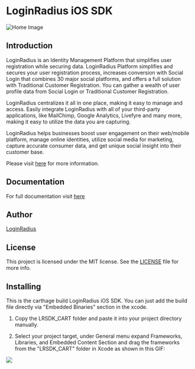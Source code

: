# LoginRadius iOS SDK
![Home Image](http://docs.lrcontent.com/resources/github/banner-1544x500.png)

## Introduction ##
LoginRadius is an Identity Management Platform that simplifies user registration while securing data. LoginRadius Platform simplifies and secures your user registration process, increases conversion with Social Login that combines 30 major social platforms, and offers a full solution with Traditional Customer Registration. You can gather a wealth of user profile data from Social Login or Traditional Customer Registration.

LoginRadius centralizes it all in one place, making it easy to manage and access. Easily integrate LoginRadius with all of your third-party applications, like MailChimp, Google Analytics, Livefyre and many more, making it easy to utilize the data you are capturing.

LoginRadius helps businesses boost user engagement on their web/mobile platform, manage online identities, utilize social media for marketing, capture accurate consumer data, and get unique social insight into their customer base.

Please visit [here](http://www.loginradius.com/) for more information.

## Documentation
For full documentation visit [here](https://docs.loginradius.com/api/v2/mobile-libraries/ios-library)

## Author

[LoginRadius](https://www.loginradius.com/)

## License

This project is licensed under the MIT license. See the [LICENSE](LICENSE) file for more info.

## Installing

This is the carthage build LoginRadius iOS SDK. You can just add the build file directly via "Embedded Binaries" section in the xcode.

1. Copy the LRSDK_CART folder and paste it into your project directory manually.

2. Select your project target, under General menu expand Frameworks, Libraries, and Embedded Content Section and drag the frameworks from the "LRSDK_CART" folder in Xcode as shown in this GIF:

![](https://media.giphy.com/media/TL1ZSHHDbxwxFauCa7/giphy.gif) 
